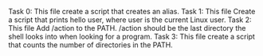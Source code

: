 Task 0: This file create a script that creates an alias.
Task 1: This file Create a script that prints hello user, where user is the current Linux user.
Task 2: This file Add /action to the PATH. /action should be the last directory the shell looks into when looking for a program.
Task 3: This file create a script that counts the number of directories in the PATH.


